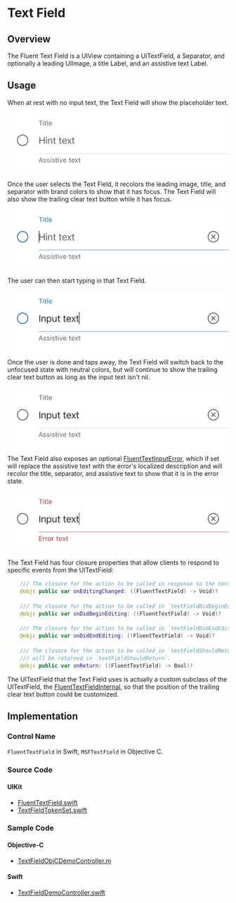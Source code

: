 # Text Field
## Overview
The Fluent Text Field is a UIView containing a UITextField, a Separator, and optionally a leading UIImage, a title Label, and an assistive text Label. 

## Usage

When at rest with no input text, the Text Field will show the placeholder text.

![TextField-Placeholder.png](.attachments/TextField-Placeholder.png)

Once the user selects the Text Field, it recolors the leading image, title, and separator with brand colors to show that it has focus. The Text Field will also show the trailing clear text button while it has focus.

![TextField-Focused.png](.attachments/TextField-Focused.png)

The user can then start typing in that Text Field.

![TextField-Typing.png](.attachments/TextField-Typing.png)

Once the user is done and taps away, the Text Field will switch back to the unfocused state with neutral colors, but will continue to show the trailing clear text button as long as the input text isn't nil.

![TextField-Filled.png](.attachments/TextField-Filled.png)

The Text Field also exposes an optional [FluentTextInputError](https://github.com/microsoft/fluentui-apple/blob/main/Sources/FluentUI_iOS/Components/TextField/FluentTextInputError.swift), which if set will replace the assistive text with the error's localized description and will recolor the title, separator, and assistive text to show that it is in the error state.

![TextField-Error.png](.attachments/TextField-Error.png)

The Text Field has four closure properties that allow clients to respond to specific events from the UITextField:
``` Swift
    /// The closure for the action to be called in response to the textfield's `.editingChanged` event.
    @objc public var onEditingChanged: ((FluentTextField) -> Void)?

    /// The closure for the action to be called in `textFieldDidBeginEditing`.
    @objc public var onDidBeginEditing: ((FluentTextField) -> Void)?

    /// The closure for the action to be called in `textFieldDidEndEditing`.
    @objc public var onDidEndEditing: ((FluentTextField) -> Void)?

    /// The closure for the action to be called in `textFieldShouldReturn`. The return value of `onReturn`
    /// will be returned in `textFieldShouldReturn`.
    @objc public var onReturn: ((FluentTextField) -> Bool)?
```

The UITextField that the Text Field uses is actually a custom subclass of the UITextField, the [FluentTextFieldInternal](https://github.com/microsoft/fluentui-apple/blob/main/Sources/FluentUI_iOS/Components/TextField/FluentTextFieldInternal.swift), so that the position of the trailing clear text button could be customized.

## Implementation
### Control Name
`FluentTextField` in Swift, `MSFTextField` in Objective C.

### Source Code
#### UIKit
 - [FluentTextField.swift](https://github.com/microsoft/fluentui-apple/blob/main/Sources/FluentUI_iOS/Components/TextField/FluentTextField.swift)
 - [TextFieldTokenSet.swift](https://github.com/microsoft/fluentui-apple/blob/main/Sources/FluentUI_iOS/Components/TextField/TextFieldTokenSet.swift)
 
### Sample Code
#### Objective-C
 - [TextFieldObjCDemoController.m](https://github.com/microsoft/fluentui-apple/blob/main/Demos/FluentUIDemo_iOS/FluentUI.Demo/Demos/TextFieldObjCDemoController.m)
 
#### Swift
 - [TextFieldDemoController.swift](https://github.com/microsoft/fluentui-apple/blob/main/Demos/FluentUIDemo_iOS/FluentUI.Demo/Demos/TextFieldDemoController.swift)
